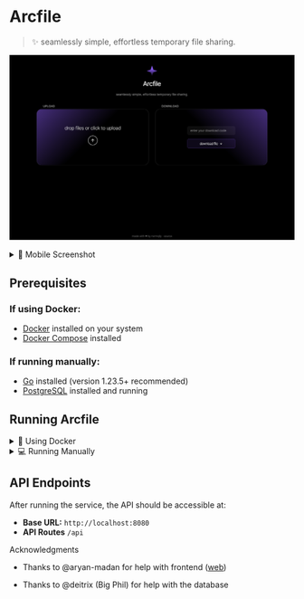 # Arcfile

> ✨ seamlessly simple, effortless temporary file sharing.

![arcfile](./public/img/ui/desktop.png)
<details>
  <summary>📱 Mobile Screenshot</summary>

![arcfile](./public/img/ui/mobile.png)
</details>

## Prerequisites

### If using Docker:
- [Docker](https://docs.docker.com/get-docker/) installed on your system
- [Docker Compose](https://docs.docker.com/compose/install/) installed

### If running manually:
- [Go](https://go.dev/dl/) installed (version 1.23.5+ recommended)
- [PostgreSQL](https://www.postgresql.org/download/) installed and running


##  Running Arcfile

<details>
  <summary>🐳 Using Docker</summary>

1. **Clone the repository:**
   ```sh
   git clone https://github.com/nxrmqlly/arcfile.git
   cd arcfile
   ```

2. **Start the services:**
   ```sh
   docker-compose up -d --build
   ```
   This will build and start both the database and the API service.


3. **Stop the services:**
   ```sh
   docker-compose down
   ```

</details>

<details>
  <summary>💻 Running Manually</summary>

1. **Start PostgreSQL**
   - Ensure PostgreSQL is running locally with the following credentials:
     - **User:** `youruser`
     - **Password:** `yourpassword`
     - **Database:** `yourdb`
     - **Port:** `5432`

   If using `psql`, you can create the database manually:
   ```sh
   psql -U youruser -c "CREATE DATABASE yourdb;"
   ```

2. **Clone the repository:**
   ```sh
   git clone https://github.com/nxrmqlly/arcfile.git
   cd arcfile
   ```

3. **Set up environment variables:**
    Rename `.env.example` to `.env` and update the values:
    ```env
    # Your PostgreSQL database connection string
    DATABASE_URL=postgres://youruser:yourpassword@localhost:5432/yourdb

    # Gin mode: log levels, basically
    GIN_MODE=release

    # Set to true to listen on all interfaces (0.0.0.0), or false for localhost only
    HOST=true 
    ```

4. **Build and run the application:**
   ```sh
   go mod download
   go build -o main ./cmd/api/main.go
   ./main
   ```

</details>


## API Endpoints
After running the service, the API should be accessible at:
- **Base URL:** `http://localhost:8080`
- **API Routes** `/api`


Acknowledgments

- Thanks to @aryan-madan for help with frontend ([web](https://aryanmadan.vercel.app))

- Thanks to @deitrix (Big Phil) for help with the database
